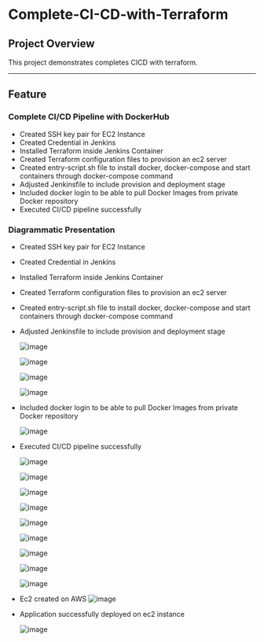 # **Complete-CI-CD-with-Terraform**

## **Project Overview**
This project demonstrates completes CICD with terraform. 

---
  
## **Feature**

### **Complete CI/CD Pipeline with DockerHub**

- Created SSH key pair for EC2 Instance
- Created Credential in Jenkins
- Installed Terraform inside Jenkins Container
- Created Terraform configuration files to provision an ec2 server
- Created entry-script.sh file to install docker, docker-compose and start containers through docker-compose command
- Adjusted Jenkinsfile to include provision and deployment stage
- Included docker login to be able to pull Docker Images from private Docker repository
- Executed CI/CD pipeline successfully
  

### **Diagrammatic Presentation**
- Created SSH key pair for EC2 Instance
- Created Credential in Jenkins
- Installed Terraform inside Jenkins Container
- Created Terraform configuration files to provision an ec2 server
- Created entry-script.sh file to install docker, docker-compose and start containers through docker-compose command
- Adjusted Jenkinsfile to include provision and deployment stage
  
  ![image](https://github.com/user-attachments/assets/a29efbf0-8406-4ad1-a251-141e2de38f79)

  ![image](https://github.com/user-attachments/assets/8f3709ef-7774-4168-bfff-3f93206c7b4a)

  ![image](https://github.com/user-attachments/assets/0c539491-bb5d-41d1-8517-f5760a4a5796)

  ![image](https://github.com/user-attachments/assets/5bb96015-45cb-4463-8c91-01fc2c3bda4d)



- Included docker login to be able to pull Docker Images from private Docker repository

  ![image](https://github.com/user-attachments/assets/d9c9f3fe-465a-4fc5-8810-a59c3e7535c0)

- Executed CI/CD pipeline successfully

  ![image](https://github.com/user-attachments/assets/c074f539-5b8c-4a9d-990d-7b9bc3c024f2)


  ![image](https://github.com/user-attachments/assets/dfe42338-9af8-493f-a162-502d8b3e03bf)

  ![image](https://github.com/user-attachments/assets/a614088f-a845-4dda-8591-b1837a13412b)
  
  ![image](https://github.com/user-attachments/assets/05fa23be-403c-4885-99df-046106928e7d)

  ![image](https://github.com/user-attachments/assets/9d2e8fac-c7a6-4049-a682-bf7e2d570f93)

  ![image](https://github.com/user-attachments/assets/389966e3-b324-4084-bf42-d4f2e7393971)

  ![image](https://github.com/user-attachments/assets/27513910-6066-473d-875d-1b06ef01fa73)

  ![image](https://github.com/user-attachments/assets/c5994cec-7dfb-4ab6-898e-0cbb1c67ba22)

  ![image](https://github.com/user-attachments/assets/393f03b8-df4a-4769-8aea-d8c67654257f)





  





- Ec2 created on AWS
  ![image](https://github.com/user-attachments/assets/4b276e0e-9f9c-4934-8f54-bb699ad3d539)

- Application successfully deployed on ec2 instance

  ![image](https://github.com/user-attachments/assets/ec5869f9-08f4-4cd9-84ea-a4fea9cdd84c)






